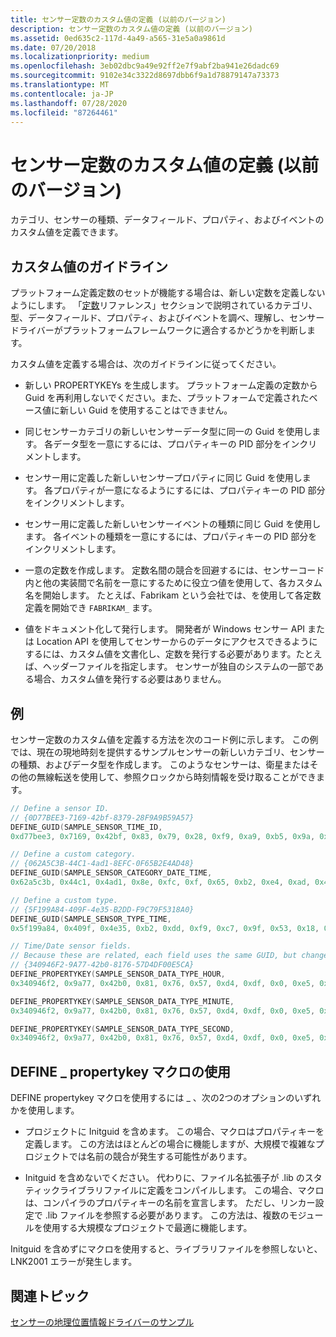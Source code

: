 ```yaml
---
title: センサー定数のカスタム値の定義 (以前のバージョン)
description: センサー定数のカスタム値の定義 (以前のバージョン)
ms.assetid: 0ed635c2-117d-4a49-a565-31e5a0a9861d
ms.date: 07/20/2018
ms.localizationpriority: medium
ms.openlocfilehash: 3eb02dbc9a49e92ff2e7f9abf2ba941e26dadc69
ms.sourcegitcommit: 9102e34c3322d8697dbb6f9a1d78879147a73373
ms.translationtype: MT
ms.contentlocale: ja-JP
ms.lasthandoff: 07/28/2020
ms.locfileid: "87264461"
---
```

# <a name="defining-custom-values-for-sensor-constants-previous-version"></a>センサー定数のカスタム値の定義 (以前のバージョン)


カテゴリ、センサーの種類、データフィールド、プロパティ、およびイベントのカスタム値を定義できます。

## <a name="guidelines-for-custom-values"></a>カスタム値のガイドライン

プラットフォーム定義定数のセットが機能する場合は、新しい定数を定義しないようにします。 「[定数](https://docs.microsoft.com/windows-hardware/drivers/sensors/about-sensor-constants)リファレンス」セクションで説明されているカテゴリ、型、データフィールド、プロパティ、およびイベントを調べ、理解し、センサードライバーがプラットフォームフレームワークに適合するかどうかを判断します。

カスタム値を定義する場合は、次のガイドラインに従ってください。

-   新しい PROPERTYKEYs を生成します。 プラットフォーム定義の定数から Guid を再利用しないでください。また、プラットフォームで定義されたベース値に新しい Guid を使用することはできません。

-   同じセンサーカテゴリの新しいセンサーデータ型に同一の Guid を使用します。 各データ型を一意にするには、プロパティキーの PID 部分をインクリメントします。

-   センサー用に定義した新しいセンサープロパティに同じ Guid を使用します。 各プロパティが一意になるようにするには、プロパティキーの PID 部分をインクリメントします。

-   センサー用に定義した新しいセンサーイベントの種類に同じ Guid を使用します。 各イベントの種類を一意にするには、プロパティキーの PID 部分をインクリメントします。

-   一意の定数を作成します。 定数名間の競合を回避するには、センサーコード内と他の実装間で名前を一意にするために役立つ値を使用して、各カスタム名を開始します。 たとえば、Fabrikam という会社では、を使用して各定数定義を開始でき `FABRIKAM_` ます。

-   値をドキュメント化して発行します。 開発者が Windows センサー API または Location API を使用してセンサーからのデータにアクセスできるようにするには、カスタム値を文書化し、定数を発行する必要があります。たとえば、ヘッダーファイルを指定します。 センサーが独自のシステムの一部である場合、カスタム値を発行する必要はありません。

## <a name="example"></a>例

センサー定数のカスタム値を定義する方法を次のコード例に示します。 この例では、現在の現地時刻を提供するサンプルセンサーの新しいカテゴリ、センサーの種類、およびデータ型を作成します。 このようなセンサーは、衛星またはその他の無線転送を使用して、参照クロックから時刻情報を受け取ることができます。

```cpp
// Define a sensor ID.
// {0D77BEE3-7169-42bf-8379-28F9A9B59A57}
DEFINE_GUID(SAMPLE_SENSOR_TIME_ID,
0xd77bee3, 0x7169, 0x42bf, 0x83, 0x79, 0x28, 0xf9, 0xa9, 0xb5, 0x9a, 0x57);

// Define a custom category.
// {062A5C3B-44C1-4ad1-8EFC-0F65B2E4AD48}
DEFINE_GUID(SAMPLE_SENSOR_CATEGORY_DATE_TIME,
0x62a5c3b, 0x44c1, 0x4ad1, 0x8e, 0xfc, 0xf, 0x65, 0xb2, 0xe4, 0xad, 0x48);

// Define a custom type.
// {5F199A84-409F-4e35-B2DD-F9C79F5318A0}
DEFINE_GUID(SAMPLE_SENSOR_TYPE_TIME,
0x5f199a84, 0x409f, 0x4e35, 0xb2, 0xdd, 0xf9, 0xc7, 0x9f, 0x53, 0x18, 0xa0);

// Time/Date sensor fields.
// Because these are related, each field uses the same GUID, but changes the PID.
// {340946F2-9A77-42b0-8176-57D4DF00E5CA}
DEFINE_PROPERTYKEY(SAMPLE_SENSOR_DATA_TYPE_HOUR,
0x340946f2, 0x9a77, 0x42b0, 0x81, 0x76, 0x57, 0xd4, 0xdf, 0x0, 0xe5, 0xca, PID_FIRST_USABLE); // PID = 2

DEFINE_PROPERTYKEY(SAMPLE_SENSOR_DATA_TYPE_MINUTE,
0x340946f2, 0x9a77, 0x42b0, 0x81, 0x76, 0x57, 0xd4, 0xdf, 0x0, 0xe5, 0xca, PID_FIRST_USABLE + 1); // PID = 3

DEFINE_PROPERTYKEY(SAMPLE_SENSOR_DATA_TYPE_SECOND,
0x340946f2, 0x9a77, 0x42b0, 0x81, 0x76, 0x57, 0xd4, 0xdf, 0x0, 0xe5, 0xca, PID_FIRST_USABLE + 2); // PID = 4
```

## <a name="using-the-define_propertykey-macro"></a>DEFINE \_ propertykey マクロの使用

DEFINE propertykey マクロを使用するには \_ 、次の2つのオプションのいずれかを使用します。

-   プロジェクトに Initguid を含めます。 この場合、マクロはプロパティキーを定義します。 この方法はほとんどの場合に機能しますが、大規模で複雑なプロジェクトでは名前の競合が発生する可能性があります。

-   Initguid を含めないでください。 代わりに、ファイル名拡張子が .lib のスタティックライブラリファイルに定義をコンパイルします。 この場合、マクロは、コンパイラのプロパティキーの名前を宣言します。 ただし、リンカー設定で .lib ファイルを参照する必要があります。 この方法は、複数のモジュールを使用する大規模なプロジェクトで最適に機能します。

Initguid を含めずにマクロを使用すると、ライブラリファイルを参照しないと、LNK2001 エラーが発生します。

## <a name="related-topics"></a>関連トピック
[センサーの地理位置情報ドライバーのサンプル](https://docs.microsoft.com/windows-hardware/drivers/gnss/sensors-geolocation-driver-sample)



